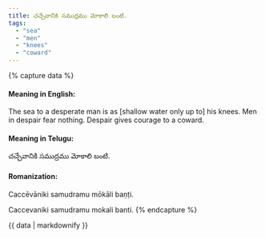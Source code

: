 ```yaml
---
title: చచ్చేవానికి సముద్రము మోకాలి బంటి.
tags:
  - "sea"
  - "men"
  - "knees"
  - "coward"
---
```


{% capture data %}
#### Meaning in English:
The sea to a desperate man is as [shallow water only up to] his knees.
Men in despair fear nothing.
Despair gives courage to a coward.

#### Meaning in Telugu:
చచ్చేవానికి సముద్రము మోకాలి బంటి.

#### Romanization:
Caccēvāniki samudramu mōkāli baṇṭi.

Caccevaniki samudramu mokali banti.
{% endcapture %}

{{ data | markdownify }}

